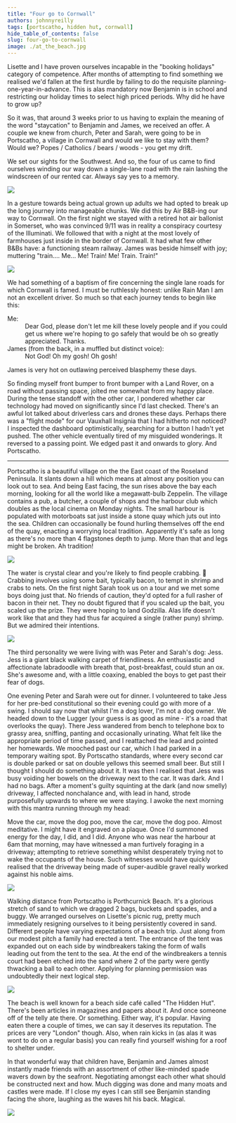 ```yaml
---
title: "Four go to Cornwall"
authors: johnnyreilly
tags: [portscatho, hidden hut, cornwall]
hide_table_of_contents: false
slug: four-go-to-cornwall
image: ./at_the_beach.jpg
---
```

Lisette and I have proven ourselves incapable in the "booking holidays" category of competence. After months of attempting to find something we realised we'd fallen at the first hurdle by failing to do the requisite planning-one-year-in-advance. This is alas mandatory now Benjamin is in school and restricting our holiday times to select high priced periods. Why did he have to grow up?

So it was, that around 3 weeks prior to us having to explain the meaning of the word "staycation" to Benjamin and James, we received an offer. A couple we knew from church, Peter and Sarah, were going to be in Portscatho, a village in Cornwall and would we like to stay with them? Would we? Popes / Catholics / bears / woods - you get my drift.

We set our sights for the Southwest. And so, the four of us came to find ourselves winding our way down a single-lane road with the rain lashing the windscreen of our rented car. Always say yes to a memory.

![](boys_with_trains.jpg)

In a gesture towards being actual grown up adults we had opted to break up the long journey into manageable chunks. We did this by Air B&B-ing our way to Cornwall. On the first night we stayed with a retired hot air ballonist in Somerset, who was convinced 9/11 was in reality a conspiracy courtesy of the Illuminati. We followed that with a night at the most lovely of farmhouses just inside in the border of Cornwall. It had what few other B&Bs have: a functioning steam railway. James was beside himself with joy; muttering "train.... Me... Me! Train! Me! Train. Train!"

![](James_delighted.jpg)

We had something of a baptism of fire concerning the single lane roads for which Cornwall is famed. I must be ruthlessly honest: unlike Rain Man I am not an excellent driver. So much so that each journey tends to begin like this:


<dl><dt>Me:</dt><dd>Dear God, please don't let me kill these lovely people and if you could get us where we're hoping to go safely that would be oh so greatly appreciated. Thanks. </dd><dt>James (from the back, in a muffled but distinct voice):</dt><dd>Not God! Oh my gosh! Oh gosh!</dd></dl>


James is very hot on outlawing perceived blasphemy these days.

So finding myself front bumper to front bumper with a Land Rover, on a road without passing space, jolted me somewhat from my happy place. During the tense standoff with the other car, I pondered whether car technology had moved on significantly since I'd last checked. There's an awful lot talked about driverless cars and drones these days. Perhaps there was a "flight mode" for our Vauxhall Insignia that I had hitherto not noticed? I inspected the dashboard optimistically, searching for a button I hadn't yet pushed. The other vehicle eventually tired of my misguided wonderings. It reversed to a passing point. We edged past it and onwards to glory. And Portscatho.

---

Portscatho is a beautiful village on the the East coast of the Roseland Peninsula. It slants down a hill which means at almost any position you can look out to sea. And being East facing, the sun rises above the bay each morning, looking for all the world like a megawatt-bulb Zeppelin. The village contains a pub, a butcher, a couple of shops and the harbour club which doubles as the local cinema on Monday nights. The small harbour is populated with motorboats sat just inside a stone quay which juts out into the sea. Children can occasionally be found hurling themselves off the end of the quay, enacting a worrying local tradition. Apparently it's safe as long as there's no more than 4 flagstones depth to jump. More than that and legs might be broken. Ah tradition!

![](the-coast.jpg)

The water is crystal clear and you're likely to find people crabbing. 🦀 Crabbing involves using some bait, typically bacon, to tempt in shrimp and crabs to nets. On the first night Sarah took us on a tour and we met some boys doing just that. No friends of caution, they'd opted for a full rasher of bacon in their net. They no doubt figured that if you scaled up the bait, you scaled up the prize. They were hoping to land Godzilla. Alas life doesn't work like that and they had thus far acquired a single (rather puny) shrimp. But we admired their intentions.

![](ben-and-me.jpg)

The third personality we were living with was Peter and Sarah's dog: Jess. Jess is a giant black walking carpet of friendliness. An enthusiastic and affectionate labradoodle with breath that, post-breakfast, could stun an ox. She's awesome and, with a little coaxing, enabled the boys to get past their fear of dogs.

One evening Peter and Sarah were out for dinner. I volunteered to take Jess for her pre-bed constitutional so their evening could go with more of a swing. I should say now that whilst I'm a dog lover, I'm not a dog owner. We headed down to the Lugger (your guess is as good as mine - it's a road that overlooks the quay). There Jess wandered from bench to telephone box to grassy area, sniffing, panting and occasionally urinating. What felt like the appropriate period of time passed, and I reattached the lead and pointed her homewards. We mooched past our car, which I had parked in a temporary waiting spot. By Portscatho standards, where every second car is double parked or sat on double yellows this seemed small beer. But still I thought I should do something about it. It was then I realised that Jess was busy voiding her bowels on the driveway next to the car. It was dark. And I had no bags. After a moment's guilty squinting at the dark (and now smelly) driveway, I affected nonchalance and, with lead in hand, strode purposefully upwards to where we were staying. I awoke the next morning with this mantra running through my head:

Move the car, move the dog poo, move the car, move the dog poo. Almost meditative. I might have it engraved on a plaque. Once I'd summoned energy for the day, I did, and I did. Anyone who was near the harbour at 6am that morning, may have witnessed a man furtively foraging in a driveway; attempting to retrieve something whilst desperately trying not to wake the occupants of the house. Such witnesses would have quickly realised that the driveway being made of super-audible gravel really worked against his noble aims.

![](James_tongue.jpg)

Walking distance from Portscatho is Porthcurnick Beach. It's a glorious stretch of sand to which we dragged 2 bags, buckets and spades, and a buggy. We arranged ourselves on Lisette's picnic rug, pretty much immediately resigning ourselves to it being persistently covered in sand. Different people have varying expectations of a beach trip. Just along from our modest pitch a family had erected a tent. The entrance of the tent was expanded out on each side by windbreakers taking the form of walls leading out from the tent to the sea. At the end of the windbreakers a tennis court had been etched into the sand where 2 of the party were gently thwacking a ball to each other. Applying for planning permission was undoubtedly their next logical step.

![](ben-digging.jpg)

The beach is well known for a beach side café called "The Hidden Hut". There's been articles in magazines and papers about it. And once someone off of the telly ate there. Or something. Either way, it's popular. Having eaten there a couple of times, we can say it deserves its reputation. The prices are very "London" though. Also, when rain kicks in (as alas it was wont to do on a regular basis) you can really find yourself wishing for a roof to shelter under.

In that wonderful way that children have, Benjamin and James almost instantly made friends with an assortment of other like-minded spade wavers down by the seafront. Negotiating amongst each other what should be constructed next and how. Much digging was done and many moats and castles were made. If I close my eyes I can still see Benjamin standing facing the shore, laughing as the waves hit his back. Magical.

![](at_the_beach.jpg)


